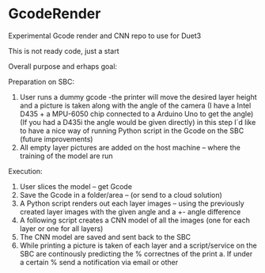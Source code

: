 # GcodeRender
Experimental Gcode render and CNN repo to use for Duet3

This is not ready code, just a start

Overall purpose and erhaps goal:

Preparation on SBC:
1.	User runs a dummy gcode -the printer will move the desired layer height and a picture is taken along with the angle of the camera (I have a Intel D435 + a MPU-6050 chip connected to a Arduino Uno to get the angle) (If you had a D435i the angle would be given directly) in this step I´d like to have a nice way of running Python script in the Gcode on the SBC (future improvements)
2.	All empty layer pictures are added on the host machine – where the training of the model are run
 
Execution:
1.	User slices the model – get Gcode
2.	Save the Gcode in a folder/area – (or send to a cloud solution)
3.	A Python script renders out each layer images – using the previously created layer images with the given angle and a +- angle difference
4.	A following script creates a CNN model of all the images (one for each layer or one for all layers)
5.	The CNN model are saved and sent back to the SBC
6.	While printing a picture is taken of each layer and a script/service on the SBC are continously predicting the % correctnes of the print
a.	If under a certain % send a notification via email or other
